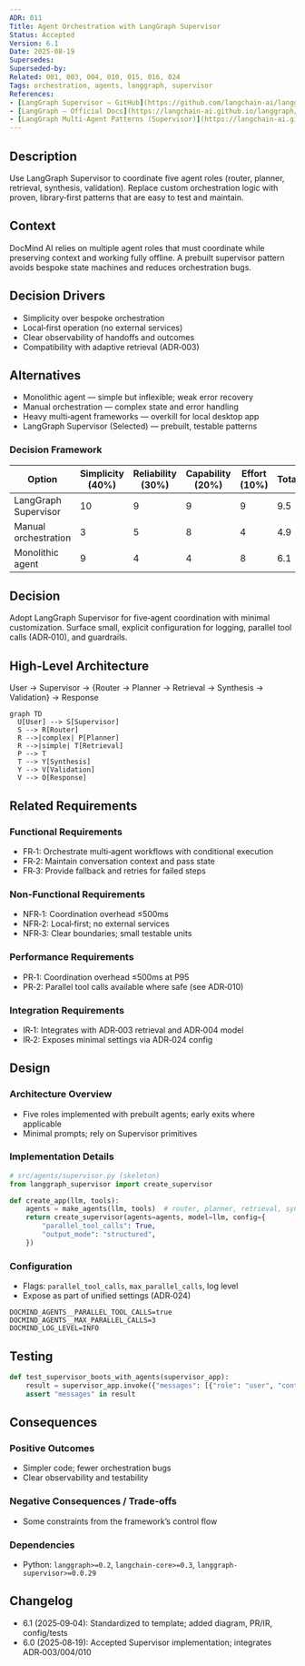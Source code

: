 ```yaml
---
ADR: 011
Title: Agent Orchestration with LangGraph Supervisor
Status: Accepted
Version: 6.1
Date: 2025-08-19
Supersedes:
Superseded-by:
Related: 001, 003, 004, 010, 015, 016, 024
Tags: orchestration, agents, langgraph, supervisor
References:
- [LangGraph Supervisor — GitHub](https://github.com/langchain-ai/langgraph-supervisor-py)
- [LangGraph — Official Docs](https://langchain-ai.github.io/langgraph/)
- [LangGraph Multi‑Agent Patterns (Supervisor)](https://langchain-ai.github.io/langgraph/concepts/agentic_concepts/#multi-agent)
---
```


## Description

Use LangGraph Supervisor to coordinate five agent roles (router, planner, retrieval, synthesis, validation). Replace custom orchestration logic with proven, library‑first patterns that are easy to test and maintain.

## Context

DocMind AI relies on multiple agent roles that must coordinate while preserving context and working fully offline. A prebuilt supervisor pattern avoids bespoke state machines and reduces orchestration bugs.

## Decision Drivers

- Simplicity over bespoke orchestration
- Local‑first operation (no external services)
- Clear observability of handoffs and outcomes
- Compatibility with adaptive retrieval (ADR‑003)

## Alternatives

- Monolithic agent — simple but inflexible; weak error recovery
- Manual orchestration — complex state and error handling
- Heavy multi‑agent frameworks — overkill for local desktop app
- LangGraph Supervisor (Selected) — prebuilt, testable patterns

### Decision Framework

| Option                       | Simplicity (40%) | Reliability (30%) | Capability (20%) | Effort (10%) | Total | Decision      |
| --------------------------- | ---------------- | ----------------- | ---------------- | ------------ | ----- | ------------- |
| LangGraph Supervisor        | 10               | 9                 | 9                | 9            | 9.5   | ✅ Selected    |
| Manual orchestration        | 3                | 5                 | 8                | 4            | 4.9   | Rejected      |
| Monolithic agent            | 9                | 4                 | 4                | 8            | 6.1   | Rejected      |

## Decision

Adopt LangGraph Supervisor for five‑agent coordination with minimal customization. Surface small, explicit configuration for logging, parallel tool calls (ADR‑010), and guardrails.

## High-Level Architecture

User → Supervisor → {Router → Planner → Retrieval → Synthesis → Validation} → Response

```mermaid
graph TD
  U[User] --> S[Supervisor]
  S --> R[Router]
  R -->|complex| P[Planner]
  R -->|simple| T[Retrieval]
  P --> T
  T --> Y[Synthesis]
  Y --> V[Validation]
  V --> O[Response]
```

## Related Requirements

### Functional Requirements

- FR‑1: Orchestrate multi‑agent workflows with conditional execution
- FR‑2: Maintain conversation context and pass state
- FR‑3: Provide fallback and retries for failed steps

### Non-Functional Requirements

- NFR‑1: Coordination overhead ≤500ms
- NFR‑2: Local‑first; no external services
- NFR‑3: Clear boundaries; small testable units

### Performance Requirements

- PR‑1: Coordination overhead ≤500ms at P95
- PR‑2: Parallel tool calls available where safe (see ADR‑010)

### Integration Requirements

- IR‑1: Integrates with ADR‑003 retrieval and ADR‑004 model
- IR‑2: Exposes minimal settings via ADR‑024 config

## Design

### Architecture Overview

- Five roles implemented with prebuilt agents; early exits where applicable
- Minimal prompts; rely on Supervisor primitives

### Implementation Details

```python
# src/agents/supervisor.py (skeleton)
from langgraph_supervisor import create_supervisor

def create_app(llm, tools):
    agents = make_agents(llm, tools)  # router, planner, retrieval, synthesis, validation
    return create_supervisor(agents=agents, model=llm, config={
        "parallel_tool_calls": True,
        "output_mode": "structured",
    })
```

### Configuration

- Flags: `parallel_tool_calls`, `max_parallel_calls`, log level
- Expose as part of unified settings (ADR‑024)

```env
DOCMIND_AGENTS__PARALLEL_TOOL_CALLS=true
DOCMIND_AGENTS__MAX_PARALLEL_CALLS=3
DOCMIND_LOG_LEVEL=INFO
```

## Testing

```python
def test_supervisor_boots_with_agents(supervisor_app):
    result = supervisor_app.invoke({"messages": [{"role": "user", "content": "hi"}]})
    assert "messages" in result
```

## Consequences

### Positive Outcomes

- Simpler code; fewer orchestration bugs
- Clear observability and testability

### Negative Consequences / Trade-offs

- Some constraints from the framework’s control flow

### Dependencies

- Python: `langgraph>=0.2`, `langchain-core>=0.3`, `langgraph-supervisor>=0.0.29`

## Changelog

- 6.1 (2025‑09‑04): Standardized to template; added diagram, PR/IR, config/tests
- 6.0 (2025‑08‑19): Accepted Supervisor implementation; integrates ADR‑003/004/010
